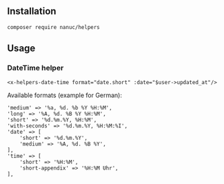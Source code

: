 ## Installation
`composer require nanuc/helpers`

## Usage
### DateTime helper
`<x-helpers-date-time format="date.short" :date="$user->updated_at"/>`

Available formats (example for German):
```
'medium' => '%a, %d. %b %Y %H:%M',
'long' => '%A, %d. %B %Y %H:%M',
'short' => '%d.%m.%Y, %H:%M',
'with-seconds' => '%d.%m.%Y, %H:%M:%I',
'date' => [
    'short' => '%d.%m.%Y',
    'medium' => '%A, %d. %B %Y',
],
'time' => [
    'short' => '%H:%M',
    'short-appendix' => '%H:%M Uhr',
],
```